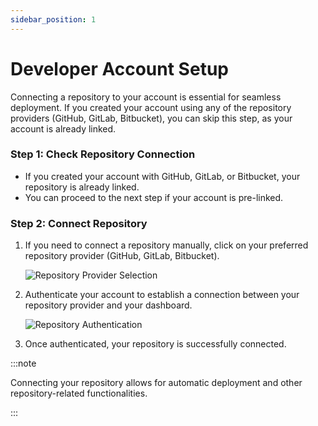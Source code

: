 ```yaml
---
sidebar_position: 1
---
```


# Developer Account Setup

Connecting a repository to your account is essential for seamless deployment. If you created your account using any of the repository providers (GitHub, GitLab, Bitbucket), you can skip this step, as your account is already linked.

### Step 1: Check Repository Connection

- If you created your account with GitHub, GitLab, or Bitbucket, your repository is already linked.
- You can proceed to the next step if your account is pre-linked.

### Step 2: Connect Repository

1. If you need to connect a repository manually, click on your preferred repository provider (GitHub, GitLab, Bitbucket).

   ![Repository Provider Selection](https:///docImages/devSetup/connectRepo.png)

2. Authenticate your account to establish a connection between your repository provider and your dashboard.

   ![Repository Authentication](https:///docImages/devSetup/connectedRepo.png)

3. Once authenticated, your repository is successfully connected.

:::note

Connecting your repository allows for automatic deployment and other repository-related functionalities.

:::